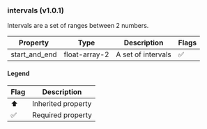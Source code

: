 ### intervals (v1.0.1)
Intervals are a set of ranges between 2 numbers.

| Property | Type | Description | Flags |
|---|---|---|---|
| start_and_end | float-array-2 | A set of intervals | ✅ |


#### Legend

| Flag | Description |
| --- | --- |
| ⬆️ | Inherited property |
| ✅ | Required property |

